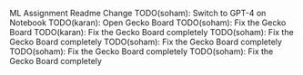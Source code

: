 ML Assignment Readme
Change
TODO(soham): Switch to GPT-4 on Notebook
TODO(karan): Open Gecko Board
TODO(soham): Fix the Gecko Board
TODO(karan): Fix the Gecko Board completely
TODO(soham): Fix the Gecko Board completely
TODO(soham): Fix the Gecko Board completely
TODO(soham): Fix the Gecko Board completely
TODO(soham): Fix the Gecko Board completely
